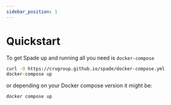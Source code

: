 ```yaml
---
sidebar_position: 1
---
```


# Quickstart

To get Spade up and running all you need is `docker-compose`
    
```bash
curl -O https://crugroup.github.io/spade/docker-compose.yml
docker-compose up
```

or depending on your Docker compose version it might be:

```bash
docker compose up
```
